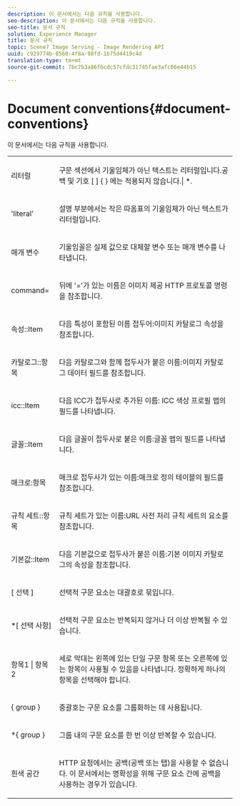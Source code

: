 ```yaml
---
description: 이 문서에서는 다음 규칙을 사용합니다.
seo-description: 이 문서에서는 다음 규칙을 사용합니다.
seo-title: 문서 규칙
solution: Experience Manager
title: 문서 규칙
topic: Scene7 Image Serving - Image Rendering API
uuid: c929774b-8560-4f8a-98fd-1b75d4419c4d
translation-type: tm+mt
source-git-commit: 7bc7b3a86fbcdc57cfdc31745fae3afc06e44b15

---
```



# Document conventions{#document-conventions}

이 문서에서는 다음 규칙을 사용합니다.

<table id="simpletable_8C9DB0DA5F2B4C068794415602B768CB"> 
 <tr class="strow"> 
  <td class="stentry"> <p>리터럴 </p> </td> 
  <td class="stentry"> <p>구문 섹션에서 기울임체가 아닌 텍스트는 리터럴입니다.공백 및 기호 [ ] { } 에는 적용되지 않습니다.| *. </p> </td> 
 </tr> 
 <tr class="strow"> 
  <td class="stentry"> <p>'literal' </p> </td> 
  <td class="stentry"> <p>설명 부분에서는 작은 따옴표의 기울임체가 아닌 텍스트가 리터럴입니다. </p> </td> 
 </tr> 
 <tr class="strow"> 
  <td class="stentry"> <p> <span class="varname"> 매개 변수 </span> </p> </td> 
  <td class="stentry"> <p>기울임꼴은 실제 값으로 대체할 변수 또는 매개 변수를 나타냅니다. </p> </td> 
 </tr> 
 <tr class="strow"> 
  <td class="stentry"> <p> <span class="codeph"> command= </span> </p> </td> 
  <td class="stentry"> <p>뒤에 '='가 있는 이름은 이미지 제공 HTTP 프로토콜 명령을 참조합니다. </p> </td> 
 </tr> 
 <tr class="strow"> 
  <td class="stentry"> <p> <span class="codeph"> 속성::Item </span> </p> </td> 
  <td class="stentry"> <p>다음 <span class="codeph"> 특성이 포함된 이름 접두어:이미지 카탈로그 속성을 </span> 참조합니다. </p> </td> 
 </tr> 
 <tr class="strow"> 
  <td class="stentry"> <p> <span class="codeph"> 카탈로그::항목 </span> </p> </td> 
  <td class="stentry"> <p>다음 <span class="codeph"> 카탈로그와 함께 접두사가 붙은 이름:이미지 카탈로그 데이터 필드를 </span> 참조합니다. </p> </td> 
 </tr> 
 <tr class="strow"> 
  <td class="stentry"> <p> <span class="codeph"> icc::Item </span> </p> </td> 
  <td class="stentry"> <p>다음 ICC가 접두사로 추가된 이름: <span class="codeph"> ICC 색상 프로필 맵의 필드를 </span> 나타냅니다. </p> </td> 
 </tr> 
 <tr class="strow"> 
  <td class="stentry"> <p> <span class="codeph"> 글꼴::Item </span> </p> </td> 
  <td class="stentry"> <p>다음 <span class="codeph"> 글꼴이 접두사로 붙은 이름:글꼴 맵의 필드를 </span> 나타냅니다. </p> </td> 
 </tr> 
 <tr class="strow"> 
  <td class="stentry"> <p> <span class="codeph"> 매크로:항목 </span> </p> </td> 
  <td class="stentry"> <p>매크로 접두사가 <span class="codeph"> 있는 이름:매크로 정의 테이블의 필드를 </span> 참조합니다. </p> </td> 
 </tr> 
 <tr class="strow"> 
  <td class="stentry"> <p> <span class="codeph"> 규칙 세트::항목 </span> </p> </td> 
  <td class="stentry"> <p>규칙 <span class="codeph"> 세트가 있는 이름:URL 사전 처리 규칙 세트의 요소를 </span> 참조합니다. </p> </td> 
 </tr> 
 <tr class="strow"> 
  <td class="stentry"> <p> <span class="codeph"> 기본값::Item </span> </p> </td> 
  <td class="stentry"> <p>다음 <span class="codeph"> 기본값으로 접두사가 붙은 이름:기본 이미지 카탈로그의 속성을 </span> 참조합니다. </p> </td> 
 </tr> 
 <tr class="strow"> 
  <td class="stentry"> <p> <span class="codeph"> [ <span class="varname"> 선택 </span>] </span> </p> </td> 
  <td class="stentry"> <p>선택적 구문 요소는 대괄호로 묶입니다. </p> </td> 
 </tr> 
 <tr class="strow"> 
  <td class="stentry"> <p> <span class="codeph"> *[ <span class="varname"> 선택 </span>사항] </span> </p> </td> 
  <td class="stentry"> <p>선택적 구문 <span class="varname"> 요소는 </span> 반복되지 않거나 더 이상 반복될 수 있습니다. </p> </td> 
 </tr> 
 <tr class="strow"> 
  <td class="stentry"> <p> <span class="codeph"> <span class="varname"> 항목1 </span>| <span class="varname"> 항목2 </span></span> </p> </td> 
  <td class="stentry"> <p>세로 막대는 왼쪽에 있는 단일 구문 항목 또는 오른쪽에 있는 항목이 사용될 수 있음을 나타냅니다. 정확하게 하나의 항목을 선택해야 합니다. </p> </td> 
 </tr> 
 <tr class="strow"> 
  <td class="stentry"> <p> <span class="codeph"> { <span class="varname"> group </span>} </span> </p> </td> 
  <td class="stentry"> <p>중괄호는 구문 요소를 그룹화하는 데 사용됩니다. </p> </td> 
 </tr> 
 <tr class="strow"> 
  <td class="stentry"> <p> <span class="codeph"> *{ <span class="varname"> group </span>} </span> </p> </td> 
  <td class="stentry"> <p>그룹 내의 구문 요소를 한 번 이상 반복할 수 있습니다. </p> </td> 
 </tr> 
 <tr class="strow"> 
  <td class="stentry"> <p>흰색 공간 </p> </td> 
  <td class="stentry"> <p>HTTP 요청에서는 공백(공백 또는 탭)을 사용할 수 없습니다. 이 문서에서는 명확성을 위해 구문 요소 간에 공백을 사용하는 경우가 있습니다. </p> </td> 
 </tr> 
</table>

